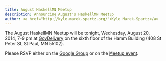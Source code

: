 ```yaml
---
title: August HaskellMN Meetup
description: Announcing August's HaskellMN Meetup
author: <a href="http://kyle.marek-spartz.org/">Kyle Marek-Spartz</a>
---
```


The August HaskellMN Meetup will be tonight, Wednesday, August 20,
2014, 7-9 pm at [GovDelivery](https://www.govdelivery.com/) on the
sixth floor of the Hamm Building (408 St Peter St, St Paul, MN 55102).

Please RSVP either on the
[Google Group](https://groups.google.com/forum/#!forum/haskellmn)
or on the
[Meetup event](https://www.meetup.com/HaskellMN/events/201840172/).
